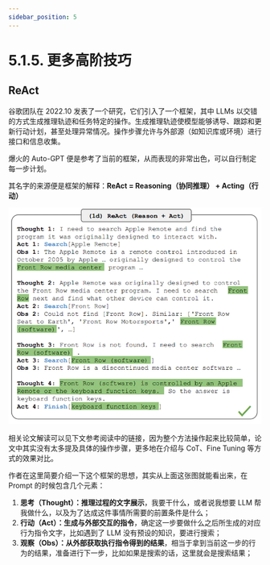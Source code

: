```yaml
---
sidebar_position: 5
---
```


# 5.1.5. 更多高阶技巧

## ReAct

谷歌团队在 2022.10 发表了一个研究，它们引入了一个框架，其中 LLMs 以交错的方式生成推理轨迹和任务特定的操作。生成推理轨迹使模型能够诱导、跟踪和更新行动计划，甚至处理异常情况。操作步骤允许与外部源（如知识库或环境）进行接口和信息收集。

爆火的 Auto-GPT 便是参考了当前的框架，从而表现的非常出色，可以自行制定每一步计划。

其名字的来源便是框架的解释：__ReAct = Reasoning（协同推理） + Acting（行动）__

![](../../assets/6.1麻瓜读论文/ReAct/Untitled%201.png)

相关论文解读可以见下文参考阅读中的链接，因为整个方法操作起来比较简单，论文中其实没有太多提及具体的操作步骤，更多地在介绍与 CoT、Fine Tuning 等方式的效果对比。

作者在这里简要介绍一下这个框架的思想，其实从上面这张图就能看出来，在 Prompt 的时候包含几个元素：

1. **思考（Thought）：推理过程的文字展示**，我要干什么，或者说我想要 LLM 帮我做什么，以及为了达成这件事情所需要的前置条件是什么；
2. **行动（Act）：生成与外部交互的指令**，确定这一步要做什么之后所生成的对应行为指令文字，比如遇到了 LLM 没有预设的知识，要进行搜索；
3. **观察（Obs）：从外部获取执行指令得到的结果**，相当于拿到当前这一步的行为的结果，准备进行下一步，比如如果是搜索的话，这里就会是搜索结果；